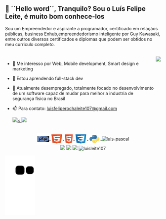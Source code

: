 <br> <h2>👋 ´´Hello word´´, Tranquilo? Sou o Luís Felipe Leite, é muito bom conhece-los</h2>
Sou um Empreendedor e aspirante a programador, certificado em relaçãos públicas, business Enhub,empreendedorismo inteligente por Guy Kawasaki, entre outros diversos certificados e diplomas que podem ser obtidos no meu curriculo completo.
 
<br> <img align="right" height="200" src="https://tenor.com/view/he-describes-himself-as-an-entrepreneur-which-is-a-fancy-way-of-saying-unemployed-benedict-townsend-youtuber-news-out-of-work-gif-17861586">
- 👀 Me interesso por Web, Mobile development, Smart design e marketing 
- 🌱 Estou aprendendo full-stack dev 
- :space_invader: Atualmente desempregado, totalmente focado no desenvolvimento de um software capaz de mudar para melhor a industria de segurança física no Brasil
- 📫 Para contato: luisfeliperochaleite107@gmail.com



  <a href="https://github.com/luisleite107">
  <img height="180em" src="https://github-readme-stats.vercel.app/api?username=luisleite107&show_icons=true&theme=tokyonight&include_all_commits=true&count_private=true"/><
  <img height="180em" src="https://github-readme-stats.vercel.app/api/top-langs/?username=luisleite107&layout=compact&langs_count=7&theme=tokyonight"/>
</div>
<div align="center" style="display: inline_block"><br>
  <img align="center" alt="luis-php" height="40" width="40" src="https://raw.githubusercontent.com/devicons/devicon/9f4f5cdb393299a81125eb5127929ea7bfe42889/icons/php/php-original.svg">
  <img align="center" alt="luis-html" height="30" width="40" src="https://raw.githubusercontent.com/devicons/devicon/master/icons/html5/html5-original.svg">
  <img align="center" alt="luis-delphi" height ="30" width="30" src"![image](https://user-images.githubusercontent.com/88044665/205551855-78b64f51-7518-4af1-8ec4-c3e1f25ffc02.png)
"
" height="30" width="40" src="https://raw.githubusercontent.com/devicons/devicon/master/icons/html5/html5-original.svg">
  <img align="center" alt="luis-CSS" height="30" width="40" src="https://raw.githubusercontent.com/devicons/devicon/master/icons/css3/css3-original.svg">
  <img align="center" alt="luis-Python" height="30" width="40" src="https://raw.githubusercontent.com/devicons/devicon/master/icons/python/python-original.svg">
  <img align = "center" alt="luis-pascal" height= "30" width= "40" src="https://media.discordapp.net/attachments/819171680462700568/875571765089292308/Pascal-Lite-icon.png?width=458&height=458">
  
 </div> 
  
 <!-- <img align="right"  alt="luis-rimuro" height="200" src="https://media.discordapp.net/attachments/819171680462700568/873602134468337744/rimuru.gif">
</div> !-->


<div align="center"> 
  <a href="https://instagram.com/
luis_lault10" target="_blank"><img src="https://img.shields.io/badge/-Instagram-%23E4405F?style=for-the-badge&logo=instagram&logoColor=white" target="_blank"></a>
 	<a href="https://www.twitch.tv/faahzqt3" target="_blank"><img src="https://img.shields.io/badge/Twitch-9146FF?style=for-the-badge&logo=twitch&logoColor=white" target="_blank"></a>
  <a href = "mailto:luisfelipeleite107@gmail.com"><img src="https://img.shields.io/badge/-Gmail-%23333?style=for-the-badge&logo=gmail&logoColor=white" target="_blank"></a>
  
  <img height="28" src="https://komarev.com/ghpvc/?username=luisleite107&color=red" alt="luisleite107" /> 
  </div>

  ![Snake animation](https://github.com/rafaballerini/rafaballerini/blob/output/github-contribution-grid-snake.svg)
 
</div>
